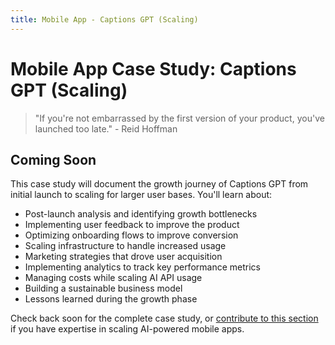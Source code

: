 ```yaml
---
title: Mobile App - Captions GPT (Scaling)
---
```


# Mobile App Case Study: Captions GPT (Scaling)

> "If you're not embarrassed by the first version of your product, you've launched too late." - Reid Hoffman

## Coming Soon

This case study will document the growth journey of Captions GPT from initial launch to scaling for larger user bases. You'll learn about:

- Post-launch analysis and identifying growth bottlenecks
- Implementing user feedback to improve the product
- Optimizing onboarding flows to improve conversion
- Scaling infrastructure to handle increased usage
- Marketing strategies that drove user acquisition
- Implementing analytics to track key performance metrics
- Managing costs while scaling AI API usage
- Building a sustainable business model
- Lessons learned during the growth phase

Check back soon for the complete case study, or [contribute to this section](/contribute) if you have expertise in scaling AI-powered mobile apps. 